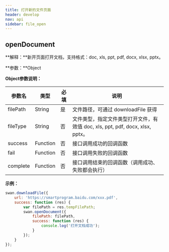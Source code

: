 ```yaml
---
title: 打开新的文件页面
header: develop
nav: api
sidebar: file_open
---
```

openDocument
-----

**解释：**新开页面打开文档，支持格式：doc, xls, ppt, pdf, docx, xlsx, pptx。

**参数：**Object

**Object参数说明：**

|参数名 |类型  |必填  |说明|
|---- | ---- | ---- |---- |
|filePath   |String  |  是  | 文件路径，可通过 downloadFile 获得|
|fileType   |String  |  否  | 文件类型，指定文件类型打开文件，有效值 doc, xls, ppt, pdf, docx, xlsx, pptx。|
|success   |Function  |  否  | 接口调用成功的回调函数|
|fail  |Function  |  否 |  接口调用失败的回调函数|
|complete   | Function   | 否 |  接口调用结束的回调函数（调用成功、失败都会执行）|

**示例：**

```js
swan.downloadFile({
    url: 'https://smartprogram.baidu.com/xxx.pdf',
    success: function (res) {
        var filePath = res.tempFilePath;
        swan.openDocument({
            filePath: filePath,
            success: function (res) {
                console.log('打开文档成功');
            }
        });
    }
});
```
